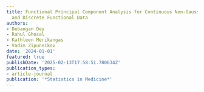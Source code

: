 ```yaml
---
title: Functional Principal Component Analysis for Continuous Non-Gaussian, Truncated,
  and Discrete Functional Data
authors:
- Debangan Dey
- Rahul Ghosal
- Kathleen Merikangas
- Vadim Zipunnikov
date: '2024-01-01'
featured: true
publishDate: '2025-02-13T17:58:51.780634Z'
publication_types:
- article-journal
publication: '*Statistics in Medicine*'
---
```

